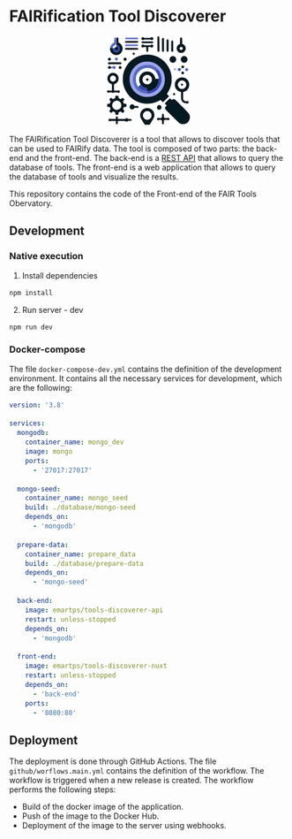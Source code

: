 # FAIRification Tool Discoverer 

<p align="center">
  <img src="./static/img/FAIR-discoverer.png" />
</p>



The FAIRification Tool Discoverer is a tool that allows to discover tools that can be used to FAIRify data. The tool is composed of two parts: the back-end and the front-end. The back-end is a [REST API](https://github.com/FAIRplus/FAIR_tool_discoverer_backend) that allows to query the database of tools. The front-end is a web application that allows to query the database of tools and visualize the results.

This repository contains the code of the Front-end of the FAIR Tools Obervatory. 


## Development 

### Native execution

1. Install dependencies
```sh
npm install
```
2. Run server - dev
```sh
npm run dev
```


### Docker-compose  
The file `docker-compose-dev.yml` contains the definition of the development environment. It contains all the necessary services for development, which are the following:

```yaml
version: '3.8'

services:
  mongodb:
    container_name: mongo_dev
    image: mongo
    ports:
      - '27017:27017'

  mongo-seed:
    container_name: mongo_seed
    build: ./database/mongo-seed
    depends_on:
      - 'mongodb'
  
  prepare-data:
    container_name: prepare_data
    build: ./database/prepare-data
    depends_on:
      - 'mongo-seed'
  
  back-end:
    image: emartps/tools-discoverer-api
    restart: unless-stopped
    depends_on:
      - 'mongodb'

  front-end:
    image: emartps/tools-discoverer-nuxt
    restart: unless-stopped
    depends_on:
      - 'back-end' 
    ports:
      - '8080:80'
``` 

## Deployment 

The deployment is done through GitHub Actions. The file `github/worflows.main.yml` contains the definition of the workflow. The workflow is triggered when a new release is created. The workflow performs the following steps:
- Build of the docker image of the application.
- Push of the image to the Docker Hub.
- Deployment of the image to the server using webhooks.